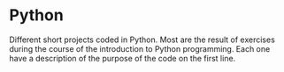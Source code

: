 # Python
Different short projects coded in Python. Most are the result of exercises during the course of the introduction to Python programming. 
Each one have a description of the purpose of the code on the first line.
